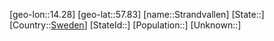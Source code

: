 ﻿---
location: [57.83,14.28]
type: City
tags:
- geo/City


SpocWebEntityId: 34607
isDeleted: false
confidential: public

---
[geo-lon::14.28]
[geo-lat::57.83]
[name::Strandvallen]
[State::]
[Country::[Sweden](geo/Continent/Europe/Sweden.md)]
[StateId::]
[Population::]
[Unknown::]

